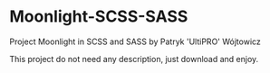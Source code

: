 # Moonlight-SCSS-SASS
Project Moonlight in SCSS and SASS by Patryk 'UltiPRO' Wójtowicz

This project do not need any description, just download and enjoy.
